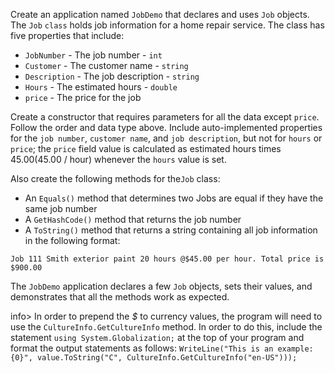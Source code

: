 Create an application named `JobDemo` that declares and uses `Job` objects. The `Job` `class` holds job information for a home repair service. The class has five properties that include:

- `JobNumber` - The job number - `int`
- `Customer` - The customer name - `string`
- `Description` - The job description - `string`
- `Hours` - The estimated hours - `double`
- `price` - The price for the job

Create a constructor that requires parameters for all the data except `price`. Follow the order and data type above. Include auto-implemented properties for the `job number`, `customer name`, and `job description`, but not for `hours` or `price`; the `price` field value is calculated as estimated hours times $45.00 ($45.00 / hour) whenever the `hours` value is set.

Also create the following methods for the`Job` class:

- An `Equals()` method that determines two Jobs are equal if they have the same job number
- A `GetHashCode()` method that returns the job number
- A `ToString()` method that returns a string containing all job information in the following format:

```
Job 111 Smith exterior paint 20 hours @$45.00 per hour. Total price is $900.00
```

The `JobDemo` application declares a few `Job` objects, sets their values, and demonstrates that all the methods work as expected.

info> In order to prepend the _$_ to currency values, the program will need to use the `CultureInfo.GetCultureInfo` method. In order to do this, include the statement `using System.Globalization;` at the top of your program and format the output statements as follows: `WriteLine("This is an example:  {0}", value.ToString("C", CultureInfo.GetCultureInfo("en-US")));`
